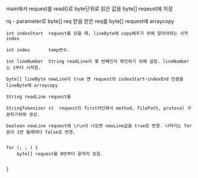 main에서 request를 read()로 byte단위로 읽은 값을 byte[] reqeust에 저장

rq - parameter로 byte[] req 받음
	받은 req를 byte[] request에 arraycopy

	int indexStart	request를 읽을 때, lineByte에 copy해주기 위해 알아야하는 시작 index	

	int index 		temp변수.
	
	int lineNumber 	String readLine이 몇 번째인지 확인하기 위해 설정. lineNumber는 1부터 시작함.
	
	byte[] lineByte	newLine이 true 면 request의 indexStart~indexEnd 만큼을 lineByte에 arraycopy
	
	String readLine	request를 
	
	StringTokenizer st 	request의 first라인에서 method, filePath, protocol 구분하기위해 생성.
	
	boolean newLine	request에 \r\n이 나오면 newLine값을 true로 변경. 나머지는 for문이 1번 돌때마다 false로 변경.

	
	for (; ; ) {
		byte[] request를 0번부터 끝까지 읽음.


	}
